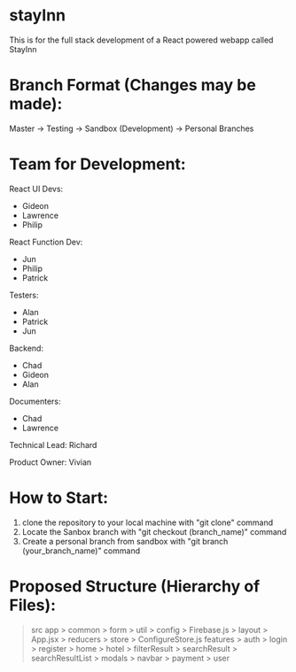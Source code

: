 # stayInn
This is for the full stack development of a React powered webapp called StayInn

# Branch Format (Changes may be made):

Master -> Testing -> Sandbox (Development) -> Personal Branches

# Team for Development: 

React UI Devs:
- Gideon
- Lawrence
- Philip

React Function Dev:
- Jun
- Philip
- Patrick

Testers:
- Alan
- Patrick
- Jun

Backend:
- Chad
- Gideon
- Alan

Documenters:
- Chad
- Lawrence

Technical Lead: Richard

Product Owner: Vivian

# How to Start:

1. clone the repository to your local machine with "git clone" command
2. Locate the Sanbox branch with "git checkout (branch_name)" command
3. Create a personal branch from sandbox with "git branch (your_branch_name)" command

# Proposed Structure (Hierarchy of Files):

> src
  > app
    > common
      > form
      > util
    > config
      > Firebase.js
    > layout
      > App.jsx
    > reducers
    > store
      > ConfigureStore.js
  > features
    > auth
      > login
      > register
    > home
    > hotel 
      > filterResult
      > searchResult
      > searchResultList
    > modals
    > navbar
    > payment
    > user
